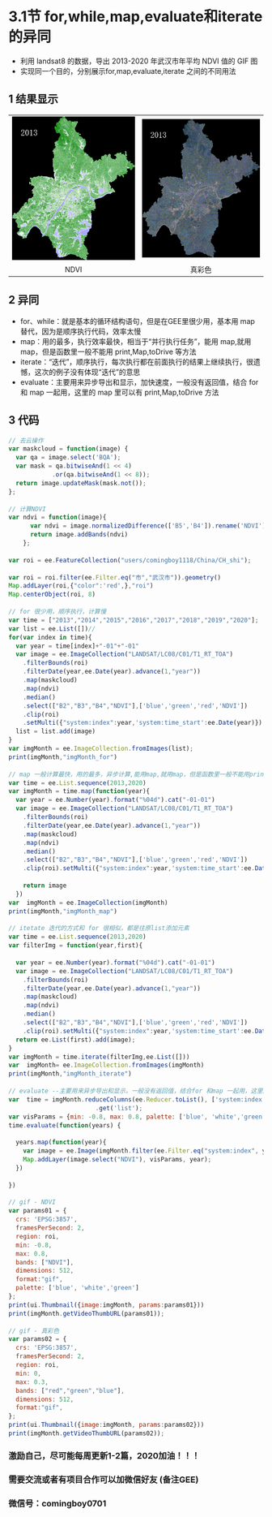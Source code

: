 # 3.1节 for,while,map,evaluate和iterate的异同

* 利用 landsat8 的数据，导出 2013-2020 年武汉市年平均 NDVI 值的 GIF 图
* 实现同一个目的，分别展示for,map,evaluate,iterate 之间的不同用法

## 1 结果显示

|  |  | 
| :---: | :---: |
| ![NDBI](../../data/images/gif-ndvi2.gif) | ![EVI](../../data/images/gif-true2.gif) |
| NDVI | 真彩色 |


## 2 异同

* for、while：就是基本的循环结构语句，但是在GEE里很少用，基本用 map 替代，因为是顺序执行代码，效率太慢
* map：用的最多，执行效率最快，相当于“并行执行任务”，能用 map,就用 map，但是函数里一般不能用 print,Map,toDrive 等方法
* iterate：“迭代”，顺序执行，每次执行都在前面执行的结果上继续执行，很遗憾，这次的例子没有体现“迭代”的意思
* evaluate：主要用来异步导出和显示，加快速度，一般没有返回值，结合 for 和 map 一起用，这里的 map 里可以有 print,Map,toDrive 方法

## 3 代码

```Javascript
// 去云操作
var maskcloud = function(image) {
  var qa = image.select('BQA');
  var mask = qa.bitwiseAnd(1 << 4)
            .or(qa.bitwiseAnd(1 << 8));
  return image.updateMask(mask.not());
};

// 计算NDVI
var ndvi = function(image){
      var ndvi = image.normalizedDifference(['B5','B4']).rename('NDVI');
      return image.addBands(ndvi)
    };

var roi = ee.FeatureCollection("users/comingboy1118/China/CH_shi");

var roi = roi.filter(ee.Filter.eq("市","武汉市")).geometry()
Map.addLayer(roi,{"color":'red',},"roi")
Map.centerObject(roi, 8)

// for 很少用，顺序执行，计算慢
var time = ["2013","2014","2015","2016","2017","2018","2019","2020"];
var list = ee.List([])//
for(var index in time){
  var year = time[index]+"-01"+"-01"
  var image = ee.ImageCollection("LANDSAT/LC08/C01/T1_RT_TOA")
    .filterBounds(roi)
    .filterDate(year,ee.Date(year).advance(1,"year"))
    .map(maskcloud)
    .map(ndvi)
    .median()
    .select(["B2","B3","B4","NDVI"],['blue','green','red','NDVI'])
    .clip(roi)
    .setMulti({"system:index":year,'system:time_start':ee.Date(year)})
  list = list.add(image)
}
var imgMonth = ee.ImageCollection.fromImages(list);
print(imgMonth,"imgMonth_for")

// map 一般计算最快，用的最多，异步计算,能用map,就用map，但是函数里一般不能用print,Map,toDrive
var time = ee.List.sequence(2013,2020)
var imgMonth = time.map(function(year){
  var year = ee.Number(year).format("%04d").cat("-01-01")
  var image = ee.ImageCollection("LANDSAT/LC08/C01/T1_RT_TOA")
    .filterBounds(roi)
    .filterDate(year,ee.Date(year).advance(1,"year"))
    .map(maskcloud)
    .map(ndvi)
    .median()
    .select(["B2","B3","B4","NDVI"],['blue','green','red','NDVI'])
    .clip(roi).setMulti({"system:index":year,'system:time_start':ee.Date(year)})

    return image
  })
var  imgMonth = ee.ImageCollection(imgMonth)
print(imgMonth,"imgMonth_map")

// itetate 迭代的方式和 for 很相似，都是往原list添加元素
var time = ee.List.sequence(2013,2020)
var filterImg = function(year,first){

  var year = ee.Number(year).format("%04d").cat("-01-01")
  var image = ee.ImageCollection("LANDSAT/LC08/C01/T1_RT_TOA")
    .filterBounds(roi)
    .filterDate(year,ee.Date(year).advance(1,"year"))
    .map(maskcloud)
    .map(ndvi)
    .median()
    .select(["B2","B3","B4","NDVI"],['blue','green','red','NDVI'])
    .clip(roi).setMulti({"system:index":year,'system:time_start':ee.Date(year)})
  return ee.List(first).add(image);
}
var imgMonth = time.iterate(filterImg,ee.List([]))
var  imgMonth= ee.ImageCollection.fromImages(imgMonth)
print(imgMonth,"imgMonth_iterate")

// evaluate --主要用来异步导出和显示，一般没有返回值，结合for 和map 一起用，这里的map里可以有print,Map,toDrive方法
var  time = imgMonth.reduceColumns(ee.Reducer.toList(), ['system:index'])
                        .get('list');
var visParams = {min: -0.8, max: 0.8, palette: ['blue', 'white','green']};
time.evaluate(function(years) {

  years.map(function(year){
    var image = ee.Image(imgMonth.filter(ee.Filter.eq("system:index", year)).first());
    Map.addLayer(image.select("NDVI"), visParams, year);
  })

})

// gif - NDVI  
var params01 = { 
  crs: 'EPSG:3857', 
  framesPerSecond: 2, 
  region: roi, 
  min: -0.8, 
  max: 0.8, 
  bands: ["NDVI"], 
  dimensions: 512, 
  format:"gif",
  palette: ['blue', 'white','green']
}; 
print(ui.Thumbnail({image:imgMonth, params:params01}))
print(imgMonth.getVideoThumbURL(params01));

// gif - 真彩色
var params02 = { 
  crs: 'EPSG:3857', 
  framesPerSecond: 2, 
  region: roi, 
  min: 0, 
  max: 0.3, 
  bands: ["red","green","blue"], 
  dimensions: 512, 
  format:"gif",
}; 
print(ui.Thumbnail({image:imgMonth, params:params02}))
print(imgMonth.getVideoThumbURL(params02));
```

### 激励自己，尽可能每周更新1-2篇，2020加油！！！

### 需要交流或者有项目合作可以加微信好友 \(备注GEE\)

### 微信号：comingboy0701

